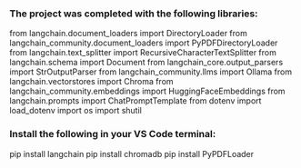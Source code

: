 <h3> The project was completed with the following libraries: </h3>
<body>from langchain.document_loaders import DirectoryLoader
from langchain_community.document_loaders import PyPDFDirectoryLoader
from langchain.text_splitter import RecursiveCharacterTextSplitter
from langchain.schema import Document
from langchain_core.output_parsers import StrOutputParser
from langchain_community.llms import Ollama
from langchain.vectorstores import Chroma
from langchain_community.embeddings import HuggingFaceEmbeddings
from langchain.prompts import ChatPromptTemplate 
from dotenv import load_dotenv
import os
import shutil
</body>

<h3> Install the following in your VS Code terminal: </h3>
<body> 
pip install langchain 
pip install chromadb  
pip install PyPDFLoader 
</body>
